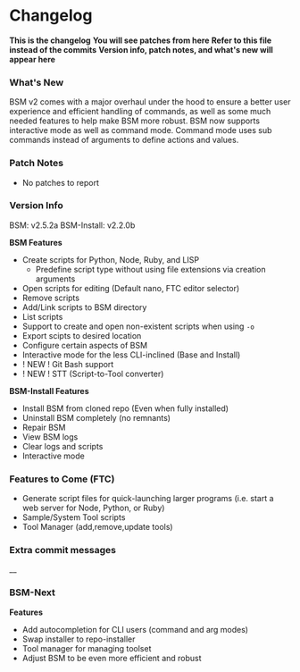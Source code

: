 # Changelog

__This is the changelog__
__You will see patches from here__
__Refer to this file instead of the commits__
__Version info, patch notes, and what's new will appear here__

### What's New

BSM v2 comes with a major overhaul under the hood to ensure a better user experience and efficient handling of commands, as well as some much needed features to help make BSM more robust. BSM now supports interactive mode as well as command mode. Command mode uses sub commands instead of arguments to define actions and values.

### Patch Notes

- No patches to report

### Version Info

BSM: v2.5.2a
BSM-Install: v2.2.0b

__BSM Features__

- Create scripts for Python, Node, Ruby, and LISP
  - Predefine script type without using file extensions via creation arguments
- Open scripts for editing (Default nano, FTC editor selector)
- Remove scripts
- Add/Link scripts to BSM directory
- List scripts
- Support to create and open non-existent scripts when using `-o`
- Export scipts to desired location
- Configure certain aspects of BSM
- Interactive mode for the less CLI-inclined (Base and Install)
- ! NEW ! Git Bash support
- ! NEW ! STT (Script-to-Tool converter)

__BSM-Install Features__

- Install BSM from cloned repo (Even when fully installed)
- Uninstall BSM completely (no remnants)
- Repair BSM
- View BSM logs
- Clear logs and scripts
- Interactive mode

### Features to Come (FTC)

- Generate script files for quick-launching larger programs (i.e. start a web server for Node, Python, or Ruby)
- Sample/System Tool scripts
- Tool Manager (add,remove,update tools)

### Extra commit messages

__

### BSM-Next

__Features__

- Add autocompletion for CLI users (command and arg modes)
- Swap installer to repo-installer
- Tool manager for managing toolset
- Adjust BSM to be even more efficient and robust
